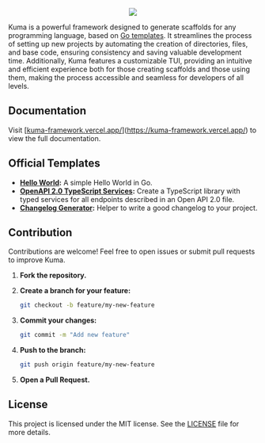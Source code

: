 <p align="center">
  <img src="https://github.com/user-attachments/assets/c023465c-132c-4fef-b4b4-4f30552148fb" />
</p>

Kuma is a powerful framework designed to generate scaffolds for any programming language, based on [Go templates](https://pkg.go.dev/text/template). It streamlines the process of setting up new projects by automating the creation of directories, files, and base code, ensuring consistency and saving valuable development time. Additionally, Kuma features a customizable TUI, providing an intuitive and efficient experience both for those creating scaffolds and those using them, making the process accessible and seamless for developers of all levels.

## Documentation
Visit [[kuma-framework.vercel.app/](https://kuma-framework.vercel.app/)](https://kuma-framework.vercel.app/) to view the full documentation.

## Official Templates

- **[Hello World](https://github.com/kuma-framework/kuma/v2-hello-world):** A simple Hello World in Go.
- **[OpenAPI 2.0 TypeScript Services](https://github.com/kuma-framework/kuma/v2-typescript-rest-services):** Create a TypeScript library with typed services for all endpoints described in an Open API 2.0 file.
- **[Changelog Generator](https://github.com/kuma-framework/kuma/v2-changelog-generator):** Helper to write a good changelog to your project.

## Contribution

Contributions are welcome! Feel free to open issues or submit pull requests to improve Kuma.

1. **Fork the repository.**
2. **Create a branch for your feature:**

   ```bash
   git checkout -b feature/my-new-feature
   ```

3. **Commit your changes:**

   ```bash
   git commit -m "Add new feature"
   ```

4. **Push to the branch:**

   ```bash
   git push origin feature/my-new-feature
   ```

5. **Open a Pull Request.**

## License

This project is licensed under the MIT license. See the [LICENSE](LICENSE) file for more details.
